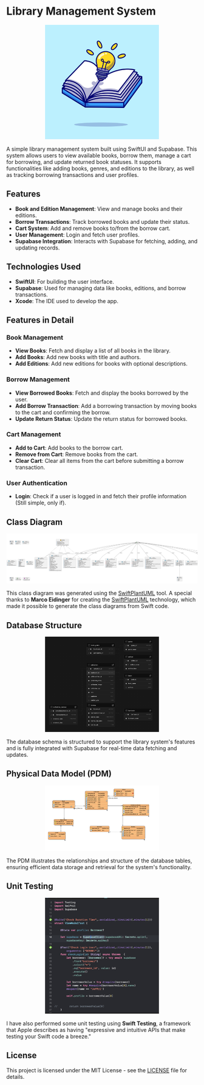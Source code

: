 # Library Management System

<p align="center">
  <img src="https://github.com/JeffriLieca/Library/raw/main/Library/Assets.xcassets/AppIcon.appiconset/Book_Lamp.jpg" width="300" />
</p>

A simple library management system built using SwiftUI and Supabase. This system allows users to view available books, borrow them, manage a cart for borrowing, and update returned book statuses. It supports functionalities like adding books, genres, and editions to the library, as well as tracking borrowing transactions and user profiles.

## Features

- **Book and Edition Management**: View and manage books and their editions.
- **Borrow Transactions**: Track borrowed books and update their status.
- **Cart System**: Add and remove books to/from the borrow cart.
- **User Management**: Login and fetch user profiles.
- **Supabase Integration**: Interacts with Supabase for fetching, adding, and updating records.

## Technologies Used

- **SwiftUI**: For building the user interface.
- **Supabase**: Used for managing data like books, editions, and borrow transactions.
- **Xcode**: The IDE used to develop the app.

## Features in Detail

### Book Management

- **View Books**: Fetch and display a list of all books in the library.
- **Add Books**: Add new books with title and authors.
- **Add Editions**: Add new editions for books with optional descriptions.

### Borrow Management

- **View Borrowed Books**: Fetch and display the books borrowed by the user.
- **Add Borrow Transaction**: Add a borrowing transaction by moving books to the cart and confirming the borrow.
- **Update Return Status**: Update the return status for borrowed books.

### Cart Management

- **Add to Cart**: Add books to the borrow cart.
- **Remove from Cart**: Remove books from the cart.
- **Clear Cart**: Clear all items from the cart before submitting a borrow transaction.

### User Authentication

- **Login**: Check if a user is logged in and fetch their profile information (Still simple, only if).

## Class Diagram

<p align="center">
  <img src="https://github.com/JeffriLieca/Library/raw/main/Document/Class-Diagram%20Library.png" width="800">
</p>

This class diagram was generated using the [SwiftPlantUML](https://github.com/MarcoEidinger/SwiftPlantUML) tool. A special thanks to **Marco Eidinger** for creating the [SwiftPlantUML](https://github.com/MarcoEidinger/SwiftPlantUML) technology, which made it possible to generate the class diagrams from Swift code.

## Database Structure

<p align="center">
  <img src="https://github.com/JeffriLieca/Library/raw/main/Document/Supabase%20Table.png" width="300">
</p>

The database schema is structured to support the library system's features and is fully integrated with Supabase for real-time data fetching and updates.

## Physical Data Model (PDM)

<p align="center">
  <img src="https://github.com/JeffriLieca/Library/raw/main/Document/PDM.png" width="300">
</p>

The PDM illustrates the relationships and structure of the database tables, ensuring efficient data storage and retrieval for the system's functionality.

## Unit Testing

<p align="center">
  <img src="https://github.com/JeffriLieca/Library/raw/main/Document/Unit%20Testing%20using%20Swift%20Testing.png" width="300">
</p>

I have also performed some unit testing using **Swift Testing**, a framework that Apple describes as having "expressive and intuitive APIs that make testing your Swift code a breeze."

## License

This project is licensed under the MIT License - see the [LICENSE](LICENSE) file for details.
